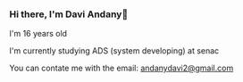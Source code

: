 ### Hi there, I'm Davi Andany👋

I'm 16 years old

I'm currently studying ADS (system developing) at senac

You can contate me with the email: andanydavi2@gmail.com



